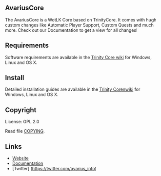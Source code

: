 ## AvariusCore


The AvariusCore is a WotLK Core based on TrinityCore. It comes with hugh custom changes like Automatic Player Support, Custom Quests and much more. Check out our Documentation to get a view for all changes!



## Requirements


Software requirements are available in the [Trinity Core wiki](https://www.trinitycore.info/display/tc/Requirements) for
Windows, Linux and OS X.


## Install

Detailed installation guides are available in the [Trinity Corenwiki](https://www.trinitycore.info/display/tc/Installation+Guide) for
Windows, Linux and OS X.


## Copyright

License: GPL 2.0

Read file [COPYING](COPYING).



## Links

* [Website](https://www.avarius.net)
* [Documentation](http://avarius.net/index.php/projects/9-avarius-wotlk-core/2-wotlk-documentation)
* [Twitter] (https://twitter.com/avarius_info)
